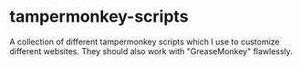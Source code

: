 # tampermonkey-scripts
A collection of different tampermonkey scripts which I use to customize different websites. They should also work with "GreaseMonkey" flawlessly.
